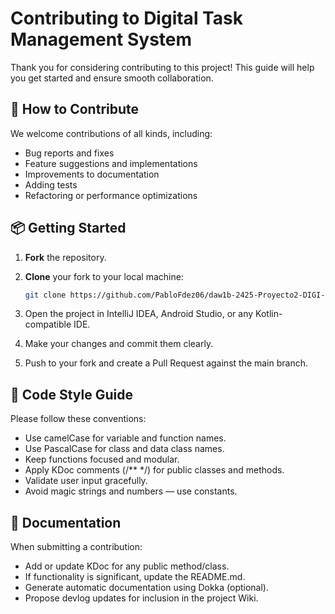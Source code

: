 # Contributing to Digital Task Management System

Thank you for considering contributing to this project! This guide will help you get started and ensure smooth collaboration.

## 🙌 How to Contribute

We welcome contributions of all kinds, including:

-  Bug reports and fixes  
-  Feature suggestions and implementations  
-  Improvements to documentation  
-  Adding tests  
-  Refactoring or performance optimizations  

## 📦 Getting Started

1. **Fork** the repository.
2. **Clone** your fork to your local machine:

   ```bash
   git clone https://github.com/PabloFdez06/daw1b-2425-Proyecto2-DIGI-PabloFdez06.git

3. Open the project in IntelliJ IDEA, Android Studio, or any Kotlin-compatible IDE.
4. Make your changes and commit them clearly.
5. Push to your fork and create a Pull Request against the main branch.

## 📐 Code Style Guide
Please follow these conventions:

- Use camelCase for variable and function names.
- Use PascalCase for class and data class names.
- Keep functions focused and modular.
- Apply KDoc comments (/** */) for public classes and methods.
- Validate user input gracefully.
- Avoid magic strings and numbers — use constants.

## 📝 Documentation
When submitting a contribution:

- Add or update KDoc for any public method/class.
- If functionality is significant, update the README.md.
- Generate automatic documentation using Dokka (optional).
- Propose devlog updates for inclusion in the project Wiki.

